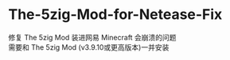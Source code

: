 # The-5zig-Mod-for-Netease-Fix
修复 The 5zig Mod 装进网易 Minecraft 会崩溃的问题  
需要和 The 5zig Mod (v3.9.10或更高版本)一并安装
